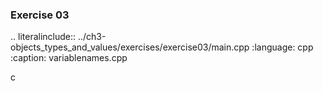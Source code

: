 ### Exercise 03

.. literalinclude:: ../ch3-objects_types_and_values/exercises/exercise03/main.cpp
   :language: cpp
   :caption: variablenames.cpp

c
